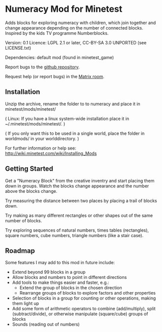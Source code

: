 Numeracy Mod for Minetest
=========================

Adds blocks for exploring numeracy with children, which join together and
change appearance depending on the number of connected blocks. Inspired by the
kids TV programme Numberblocks.

Version: 0.1
Licence: LGPL 2.1 or later, CC-BY-SA 3.0 UNPORTED (see LICENSE.txt)

Dependencies: default mod (found in minetest\_game)

Report bugs to the [github repository](https://github.com/amalon/minetest-numeracy/issues).

Request help (or report bugs) in the [Matrix room](https://matrix.to/#/#minetest-numeracy:hoganfam.uk?via=hoganfam.uk).

Installation
------------

Unzip the archive, rename the folder to to numeracy and place it in
minetest/mods/minetest/

(  Linux: If you have a linux system-wide installation place
	it in ~/.minetest/mods/minetest/.  )

(  If you only want this to be used in a single world, place
	the folder in worldmods/ in your worlddirectory.  )

For further information or help see:
http://wiki.minetest.com/wiki/Installing_Mods

Getting Started
---------------

Get a "Numeracy Block" from the creative inventry and start placing them down
in groups. Watch the blocks change appearance and the number above the blocks
change.

Try measuring the distance between two places by placing a trail of blocks
down.

Try making as many different rectangles or other shapes out of the same number
of blocks.

Try exploring sequences of natural numbers, times tables (rectangles), square
numbers, cube numbers, triangle numbers (like a stair case).

Roadmap
-------

Some features I may add to this mod in future include:
 - Extend beyond 99 blocks in a group
 - Allow blocks and numbers to point in different directions
 - Add tools to make things easier and faster, e.g.:
   - Extend the group of blocks in the chosen direction
   - Rearrange groups of blocks to explore factors and other properties
 - Selection of blocks in a group for counting or other operations, making them
   light up
 - Add some form of arithmetic operators to combine (add/multiply), split
   (subtract/divide), or otherwise manipulate (square/cube) groups of blocks
 - Sounds (reading out of numbers)
